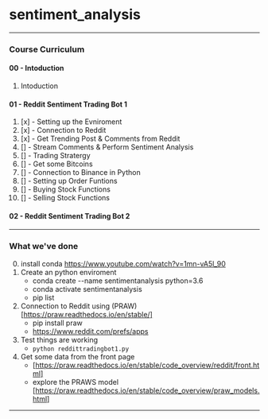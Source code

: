 # sentiment_analysis

--- 

### Course Curriculum
#### 00 - Intoduction
1. Intoduction
#### 01 - Reddit Sentiment Trading Bot 1
1.  [x] - Setting up the Evniroment
2.  [x] - Connection to Reddit 
3.  [x] - Get Trending Post & Comments from Reddit
4.  [] - Stream Comments & Perform Sentiment Analysis
5.  [] - Trading Stratergy
6.  [] - Get some Bitcoins
7.  [] - Connection to Binance in Python
8.  [] - Setting up Order Funtions
9.  [] - Buying Stock Functions
10. [] - Selling Stock Functions

#### 02 - Reddit Sentiment Trading Bot 2

---

### What we've done
0. install conda https://www.youtube.com/watch?v=1mn-vA5l_90
1. Create an python enviroment
    - conda create --name sentimentanalysis python=3.6
    - conda activate sentimentanalysis
    - pip list
2. Connection to Reddit using (PRAW)[https://praw.readthedocs.io/en/stable/]
    - pip install praw
    - https://www.reddit.com/prefs/apps
3. Test things are working
    - `python reddittradingbot1.py`
4. Get some data from the front page
    - [https://praw.readthedocs.io/en/stable/code_overview/reddit/front.html]
    - explore the PRAWS model [https://praw.readthedocs.io/en/stable/code_overview/praw_models.html]

--- 